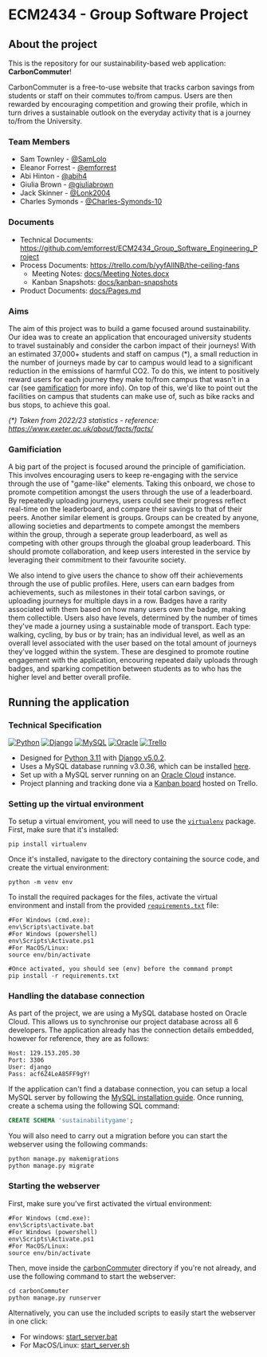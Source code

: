 # ECM2434 - Group Software Project

## About the project

This is the repository for our sustainability-based web application: **CarbonCommuter**!

CarbonCommuter is a free-to-use website that tracks carbon savings from students or staff on their commutes to/from campus. Users are then rewarded by encouraging competition and growing their profile, which in turn drives a sustainable outlook on the everyday activity that is a journey to/from the University.

### Team Members

- Sam Townley - [@SamLolo](https://github.com/SamLolo)
- Eleanor Forrest - [@emforrest](https://github.com/emforrest)
- Abi Hinton - [@abih4](https://github.com/abih4)
- Giulia Brown - [@giuliabrown](https://github.com/giuliabrown)
- Jack Skinner - [@Lonk2004](https://github.com/Lonk2004)
- Charles Symonds - [@Charles-Symonds-10](https://github.com/Charles-Symonds-10)

### Documents

- Technical Documents: https://github.com/emforrest/ECM2434_Group_Software_Engineering_Project
- Process Documents: https://trello.com/b/yyfAlINB/the-ceiling-fans
  - Meeting Notes: [docs/Meeting Notes.docx](./docs/Meeting%20Notes.docx)
  - Kanban Snapshots: [docs/kanban-snapshots](./docs/kanban-snapshots/)
- Product Documents: [docs/Pages.md](./docs/Pages.md)

### Aims

The aim of this project was to build a game focused around sustainability. Our idea was to create an application that encouraged university students to travel sustainably and consider the carbon impact of their journeys! With an estimated 37,000+ students and staff on campus (\*), a small reduction in the number of journeys made by car to campus would lead to a significant reduction in the emissions of harmful CO2. To do this, we intent to positively reward users for each journey they make to/from campus that wasn't in a car (see [gamification](#gamificiation) for more info). On top of this, we'd like to point out the facilities on campus that students can make use of, such as bike racks and bus stops, to achieve this goal.

*(\*) Taken from 2022/23 statistics - reference: https://www.exeter.ac.uk/about/facts/facts/*

### Gamificiation

A big part of the project is focused around the principle of gamificiation. This involves encouraging users to keep re-engaging with the service through the use of "game-like" elements. Taking this onboard, we chose to promote competition amongst the users through the use of a leaderboard. By repeatedly uploading journeys, users could see their progress reflect real-time on the leaderboard, and compare their savings to that of their peers. Another similar element is groups. Groups can be created by anyone, allowing societies and departments to compete amongst the members within the group, through a seperate group leaderboard, as well as competing with other groups through the gloabal group leaderboard. This should promote collaboration, and keep users interested in the service by leveraging their commitment to their favourite society.

We also intend to give users the chance to show off their achievements through the use of public profiles. Here, users can earn badges from achievements, such as milestones in their total carbon savings, or uploading journeys for multiple days in a row. Badges have a rarity associated with them based on how many users own the badge, making them collectible. Users also have levels, determined by the number of times they've made a journey using a sustainable mode of transport. Each type: walking, cycling, by bus or by train; has an individual level, as well as an overall level associated with the user based on the total amount of journeys they've logged within the system. These are desgined to promote routine engagement with the application, encouring repeated daily uploads through badges, and sparking competition between students as to who has the higher level and better overall profile.

## Running the application

### Technical Specification

[![Python](https://img.shields.io/badge/python-3670A0?style=for-the-badge&logo=python&logoColor=ffdd54)](https://www.python.org/downloads/)
[![Django](https://img.shields.io/badge/django-%23092E20.svg?style=for-the-badge&logo=django&logoColor=white)](https://pypi.org/project/Django/)
[![MySQL](https://img.shields.io/badge/mysql-%2300f.svg?style=for-the-badge&logo=mysql&logoColor=white)](https://dev.mysql.com/downloads/mysql/)
[![Oracle](https://img.shields.io/badge/Oracle-F80000?style=for-the-badge&logo=oracle&logoColor=white)](https://www.oracle.com/cloud/)
[![Trello](https://img.shields.io/badge/Trello-%23026AA7.svg?style=for-the-badge&logo=Trello&logoColor=white)](https://trello.com/b/yyfAlINB/the-ceiling-fans)

- Designed for [Python 3.11](https://www.python.org/downloads/) with [Django v5.0.2](https://pypi.org/project/Django/).
- Uses a MySQL database running v3.0.36, which can be installed [here](https://dev.mysql.com/downloads/mysql/).
- Set up with a MySQL server running on an [Oracle Cloud](https://www.oracle.com/cloud/) instance.
- Project planning and tracking done via a [Kanban board](https://trello.com/b/yyfAlINB/the-ceiling-fans) hosted on Trello.

### Setting up the virtual environment

To setup a virtual enviroment, you will need to use the [`virtualenv`](https://pypi.org/project/virtualenv/) package. First, make sure that it's installed:

```shell
pip install virtualenv
```

Once it's installed, navigate to the directory containing the source code, and create the virtual environment:

```shell
python -m venv env
```

To install the required packages for the files, activate the virtual environment and install from the provided [`requirements.txt`](requirements.txt) file:

```shell
#For Windows (cmd.exe):
env\Scripts\activate.bat
#For Windows (powershell)
env\Scripts\Activate.ps1
#For MacOS/Linux:
source env/bin/activate

#Once activated, you should see (env) before the command prompt
pip install -r requirements.txt
```

### Handling the database connection

As part of the project, we are using a MySQL database hosted on Oracle Cloud. This allows us to synchronise our project database across all 6 developers. The application already has the connection details embedded, however for reference, they are as follows:

```text
Host: 129.153.205.30
Port: 3306
User: django
Pass: acf6Z4LeA85FF9gY!
```

If the application can't find a database connection, you can setup a local MySQL server by following the [MySQL installation guide](https://dev.mysql.com/doc/mysql-installation-excerpt/5.7/en/). Once running, create a schema using the following SQL command:

```sql
CREATE SCHEMA 'sustainabilitygame';
```

You will also need to carry out a migration before you can start the webserver using the following commands:

```shell
python manage.py makemigrations
python manage.py migrate
```

### Starting the webserver

First, make sure you've first activated the virtual environment:

```shell
#For Windows (cmd.exe):
env\Scripts\activate.bat
#For Windows (powershell)
env\Scripts\Activate.ps1
#For MacOS/Linux:
source env/bin/activate
```

Then, move inside the [carbonCommuter](./carbonCommuter/) directory if you're not already, and use the following command to start the webserver:

```shell
cd carbonCommuter
python manage.py runserver
```

Alternatively, you can use the included scripts to easily start the webserver in one click:

- For windows: [start_server.bat](start_server.bat)
- For MacOS/Linux: [start_server.sh](start_server.sh)
